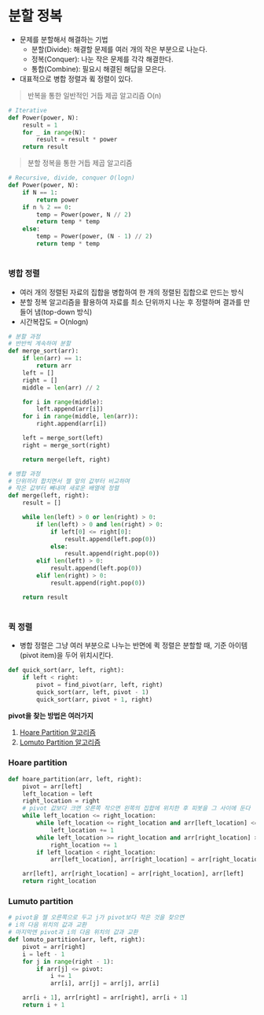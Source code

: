 # 분할 정복

- 문제를 분할해서 해결하는 기법
  - 분할(Divide): 해결할 문제를 여러 개의 작은 부분으로 나눈다.
  - 정복(Conquer): 나눈 작은 문제를 각각 해결한다.
  - 통합(Combine): 필요시 해결된 해답을 모은다.
- 대표적으로 병합 정렬과 큌 정렬이 있다.

> 반복을 통한 일반적인 거듭 제곱 알고리즘 O(n)

```python
# Iterative
def Power(power, N):
	result = 1
	for _ in range(N):
		result = result * power
	return result
```

> 분할 정복을 통한 거듭 제곱 알고리즘

```python
# Recursive, divide, conquer O(logn)
def Power(power, N):
	if N == 1:
		return power
	if n % 2 == 0:
		temp = Power(power, N // 2)
		return temp * temp
	else:
		temp = Power(power, (N - 1) // 2)
		return temp * temp
```

#

### 병합 정렬

- 여러 개의 정렬된 자료의 집합을 병합하여 한 개의 정렬된 집합으로 만드는 방식
- 분할 정복 알고리즘을 활용하여 자료를 최소 단위까지 나눈 후 정렬하며 결과를 만들어 냄(top-down 방식)
- 시간복잡도 = O(nlogn)

```python
# 분할 과정
# 반반씩 계속하여 분할
def merge_sort(arr):
	if len(arr) == 1:
		return arr
	left = []
	right = []
	middle = len(arr) // 2

	for i in range(middle):
		left.append(arr[i])
	for i in range(middle, len(arr)):
		right.append(arr[i])

	left = merge_sort(left)
	right = merge_sort(right)

	return merge(left, right)
```

```python
# 병합 과정
# 단위끼리 합치면서 젤 앞의 값부터 비교하며
# 작은 값부터 빼내며 새로운 배열에 정렬
def merge(left, right):
	result = []

	while len(left) > 0 or len(right) > 0:
		if len(left) > 0 and len(right) > 0:
			if left[0] <= right[0]:
				result.append(left.pop(0))
			else:
				result.append(right.pop(0))
		elif len(left) > 0:
			result.append(left.pop(0))
		elif len(right) > 0:
			result.append(right.pop(0))

	return result
```

#

### 퀵 정렬

- 병합 정렬은 그냥 여러 부분으로 나누는 반면에 퀵 정렬은 분할할 때, 기준 아이템(pivot item)을 두어 위치시킨다.

```python
def quick_sort(arr, left, right):
	if left < right:
		pivot = find_pivot(arr, left, right)
		quick_sort(arr, left, pivot - 1)
		quick_sort(arr, pivot + 1, right)
```

**pivot을 찾는 방법은 여러가지**

1. [Hoare Partition 알고리즘](#hoare-partition)
2. [Lomuto Partition 알고리즘](#lumuto-partition)

### Hoare partition

```python
def hoare_partition(arr, left, right):
	pivot = arr[left]
	left_location = left
	right_location = right
	# pivot 값보다 크면 오른쪽 작으면 왼쪽의 집합에 위치한 후 피봇을 그 사이에 둔다
	while left_location <= right_location:
		while left_location <= right_location and arr[left_location] <= pivot:
			left_location += 1
		while left_location >= right_location and arr[right_location] >= pivot:
			right_location += 1
		if left_location < right_location:
			arr[left_location], arr[right_location] = arr[right_location], arr[left_location]

	arr[left], arr[right_location] = arr[right_location], arr[left]
	return right_location
```

### Lumuto partition

```python
# pivot을 젤 오른쪽으로 두고 j가 pivot보다 작은 것을 찾으면
# i의 다음 위치의 값과 교환
# 마지막엔 pivot과 i의 다음 위치의 값과 교환
def lomuto_partition(arr, left, right):
	pivot = arr[right]
	i = left - 1
	for j in range(right - 1):
		if arr[j] <= pivot:
			i += 1
			arr[i], arr[j] = arr[j], arr[i]

	arr[i + 1], arr[right] = arr[right], arr[i + 1]
	return i + 1
```
